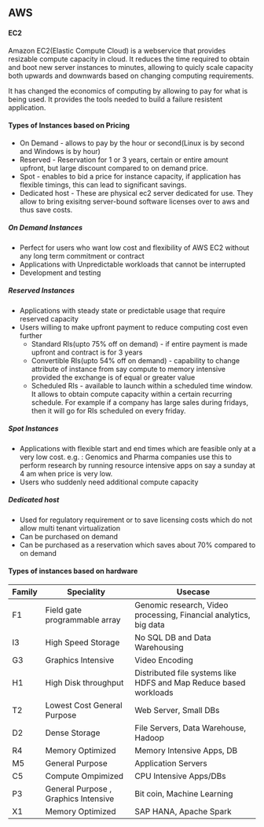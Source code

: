 ## AWS

#### EC2
Amazon EC2(Elastic Compute Cloud) is a webservice that provides resizable compute capacity in cloud. It reduces the time required to obtain and boot new server instances to minutes, allowing to quicly scale capacity both upwards and downwards based on changing computing requirements.

It has changed the economics of computing by allowing to pay for what is being used. It provides the tools needed to build a failure resistent application.

#### Types of Instances based on Pricing
+ On Demand - allows to pay by the hour or second(Linux is by second and Windows is by hour)
+ Reserved - Reservation for 1 or 3 years, certain or entire amount upfront, but large discount compared to on demand price.
+ Spot - enables to bid a price for instance capacity, if application has flexible timings, this can lead to significant savings.
+ Dedicated host - These are physical ec2 server dedicated for use. They allow to bring exisitng server-bound software licenses over to aws and thus save costs.

##### On Demand Instances
+ Perfect for users who want low cost and flexibility of AWS EC2 without any long term commitment or contract
+ Applications with Unpredictable workloads that cannot be interrupted
+ Development and testing

##### Reserved Instances
+ Applications with steady state or predictable usage that require reserved capacity
+ Users willing to make upfront payment to reduce computing cost even further
  + Standard RIs(upto 75% off on demand) - if entire payment is made upfront and contract is for 3 years
  + Convertible RIs(upto 54% off on demand) - capability to change attribute of instance from say compute to memory intensive provided the     exchange is of equal or greater value 
  + Scheduled RIs - available to launch within a scheduled time window. It allows to obtain compute capacity within a certain recurring     schedule. For example if a company has large sales during fridays, then it will go for RIs scheduled on every friday.

##### Spot Instances
+ Applications with flexible start and end times which are feasible only at a very low cost. e.g. : Genomics and Pharma companies use this to perform research by running resource intensive apps on say a sunday at 4 am when price is very low.
+ Users who suddenly need additional compute capacity

##### Dedicated host
+ Used for regulatory requirement or to save licensing costs which do not allow multi tenant virtualization
+ Can be purchased on demand
+ Can be purchased as a reservation which saves about 70% compared to on demand

#### Types of instances based on hardware

|Family|Speciality|Usecase|
|------|----------|-------|
|F1|Field gate programmable array|Genomic research, Video processing, Financial analytics, big data|
|I3|High Speed Storage|No SQL DB and Data Warehousing|
|G3|Graphics Intensive|Video Encoding|
|H1|High Disk throughput|Distributed file systems like HDFS and Map Reduce based workloads|
|T2|Lowest Cost General Purpose| Web Server, Small DBs|
|D2|Dense Storage|File Servers, Data Warehouse, Hadoop|
|R4|Memory Optimized|Memory Intensive Apps, DB|
|M5|General Purpose|Application Servers|
|C5|Compute Ompimized|CPU Intensive Apps/DBs|
|P3|General Purpose , Graphics Intensive|Bit coin, Machine Learning|
|X1|Memory Optimized|SAP HANA, Apache Spark|


